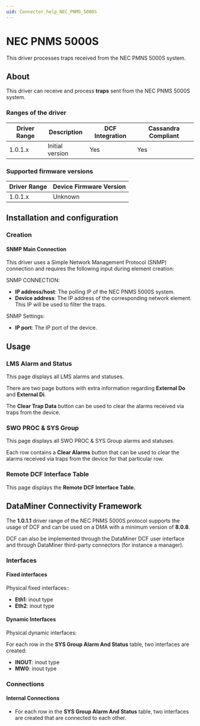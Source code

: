 ```yaml
---
uid: Connector_help_NEC_PNMS_5000S
---
```


# NEC PNMS 5000S

This driver processes traps received from the NEC PMNS 5000S system.

## About

This driver can receive and process **traps** sent from the NEC PNMS 5000S system.

### Ranges of the driver

| **Driver Range** | **Description** | **DCF Integration** | **Cassandra Compliant** |
|------------------|-----------------|---------------------|-------------------------|
| 1.0.1.x          | Initial version | Yes                 | Yes                     |

### Supported firmware versions

| **Driver Range** | **Device Firmware Version** |
|------------------|-----------------------------|
| 1.0.1.x          | Unknown                     |

## Installation and configuration

### Creation

#### SNMP Main Connection

This driver uses a Simple Network Management Protocol (SNMP) connection and requires the following input during element creation:

SNMP CONNECTION:

- **IP address/host**: The polling IP of the NEC PNMS 5000S system.
- **Device address**: The IP address of the corresponding network element. This IP will be used to filter the traps.

SNMP Settings:

- **IP port**: The IP port of the device.

## Usage

### LMS Alarm and Status

This page displays all LMS alarms and statuses.

There are two page buttons with extra information regarding **External Do** and **External Di**.

The **Clear Trap Data** button can be used to clear the alarms received via traps from the device.

### SWO PROC & SYS Group

This page displays all SWO PROC & SYS Group alarms and statuses.

Each row contains a **Clear Alarms** button that can be used to clear the alarms received via traps from the device for that particular row.

### Remote DCF Interface Table

This page displays the **Remote DCF Interface Table.**

## DataMiner Connectivity Framework

The **1.0.1.1** driver range of the NEC PNMS 5000S protocol supports the usage of DCF and can be used on a DMA with a minimum version of **8.0.8**.

DCF can also be implemented through the DataMiner DCF user interface and through DataMiner third-party connectors (for instance a manager).

### Interfaces

#### Fixed interfaces

Physical fixed interfaces::

- **Eth1**: inout type
- **Eth2**: inout type

#### Dynamic Interfaces

Physical dynamic interfaces:

For each row in the **SYS Group Alarm And Status** table, two interfaces are created:

- **INOUT**: inout type
- **MW0**: inout type

### Connections

#### Internal Connections

- For each row in the **SYS Group Alarm And Status** table, two interfaces are created that are connected to each other.
